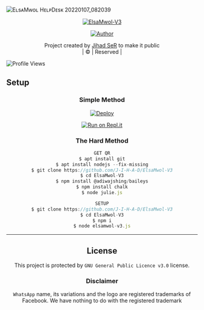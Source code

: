 ![EʟsᴀMᴡᴏʟ HᴇʟᴘDᴇsᴋ 20220107_082039](https://user-images.githubusercontent.com/85656190/148484855-118a5380-2ebb-4d92-8e46-82a64442828b.jpg)


  <p align="center">
<a href="#"><img title="ElsaMwol-V3" src="https://img.shields.io/badge/ElsaMwol-green?colorA=%23ff0000&colorB=%23017e40&style=for-the-badge"></a>
</p>
  <p align="center">
<a href="https://github.com/farhan-dqz"><img title="Author" src="https://img.shields.io/badge/Author-farhan-dqz/JulieMwol?color=blue&style=for-the-badge&logo=whatsapp"></a>
</p>
</div>
<p align="center">
Project created by <a href="https://github.com/J-I-H-A-D">Jihad SeR</a> to make it public
    <br>
       | © |
        Reserved |
    <br> 
</p>

![Profile Views](https://hits.seeyoufarm.com/api/count/incr/badge.svg?url=https://github.com/farhan-dqz/JulieMwol&title=Profile%20Views)

## Setup
<div align="center">

  ### Simple Method
  
[![Deploy](https://www.herokucdn.com/deploy/button.svg)](https://heroku.com/deploy?template=https://github.com/SIGNALMODS/ElsaMwol-V3) 
  
[![Run on Repl.it](https://repl.it/badge/github/quiec/whatsAlfa)](https://replit.com/@JihadSabeena123/ElsaMwol-V3-2)
  
### The Hard Method
```js
GET QR
$ apt install git
$ apt install nodejs --fix-missing
$ git clone https://github.com/J-I-H-A-D/ElsaMwol-V3
$ cd ElsaMwol-V3
$ npm install @adiwajshing/baileys
$ npm install chalk
$ node julie.js
```
      
```js
SETUP
$ git clone https://github.com/J-I-H-A-D/ElsaMwol-V3
$ cd ElsaMwol-V3
$ npm i
$ node elsamwol-v3.js
```

----

  

## License
This project is protected by `GNU General Public Licence v3.0` license.

### Disclaimer
`WhatsApp` name, its variations and the logo are registered trademarks of Facebook. We have nothing to do with the registered trademark
